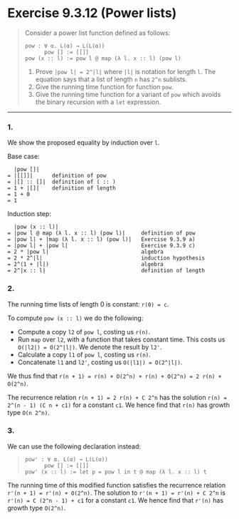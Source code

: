 # Exercise 9.3.12 (Power lists)

> Consider a power list function defined as follows:
> ```text
> pow : ∀ α. L(α) → L(L(α))
>       pow [] := [[]]
> pow (x :: l) := pow l @ map (λ l. x :: l) (pow l)
> ```
> 1. Prove `|pow l| = 2^|l|` where `|l|` is notation for length `l`.
>    The equation says that a list of length `n` has `2^n` sublists.
> 2. Give the running time function for function `pow`.
> 3. Give the running time function for a variant of `pow` which avoids the binary recursion with a `let` expression.

---

### 1.

We show the proposed equality by induction over `l`.

Base case:
```text
  |pow []|
= |[[]]|      definition of pow
= |[] :: []|  definition of ( :: )
= 1 + |[]|    definition of length
= 1 + 0
= 1
```
Induction step:
```text
  |pow (x :: l)|
= |pow l @ map (λ l. x :: l) (pow l)|     definition of pow
= |pow l| + |map (λ l. x :: l) (pow l)|   Exercise 9.3.9 a)
= |pow l| + |pow l|                       Exercise 9.3.9 c)
= 2 * |pow l|                             algebra
= 2 * 2^|l|                               induction hypothesis
= 2^(1 + |l|)                             algebra
= 2^|x :: l|                              definition of length
```

### 2.

The running time lists of length 0 is constant: `r(0) = c`.

To compute `pow (x :: l)` we do the following:
- Compute a copy `l2` of `pow l`, costing us `r(n)`.
- Run `map` over `l2`, with a function that takes constant time.
  This costs us `O(|l2|) = O(2^|l|)`.
  We denote the result by `l2'`.
- Calculate a copy `l1` of `pow l`, costing us `r(n)`.
- Concatenate `l1` and `l2'`, costing us `O(|l1|) = O(2^|l|)`.

We thus find that `r(n + 1) = r(n) + O(2^n) + r(n) + O(2^n) = 2 r(n) + O(2^n)`.

The recurrence relation `r(n + 1) = 2 r(n) + C 2^n` has the solution `r(n) = 2^(n - 1) (C n + c1)` for a constant `c1`.
We hence find that `r(n)` has growth type `O(n 2^n)`.

### 3.

We can use the following declaration instead:
> ```text
> pow' : ∀ α. L(α) → L(L(α))
>       pow [] := [[]]
> pow' (x :: l) := let p = pow l in t @ map (λ l. x :: l) t
> ```

The running time of this modified function satisfies the recurrence relation `r'(n + 1) = r'(n) + O(2^n)`.
The solution to `r'(n + 1) = r'(n) + C 2^n` is `r'(n) = C (2^n - 1) + c1` for a constant `c1`.
We hence find that `r'(n)` has growth type `O(2^n)`.
